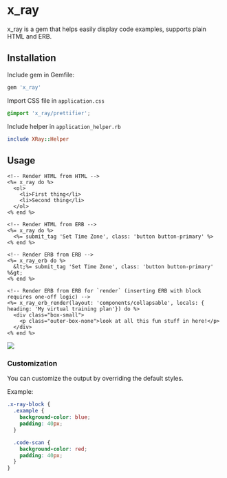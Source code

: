 # x_ray

x_ray is a gem that helps easily display code examples, supports plain HTML and ERB.

## Installation

Include gem in Gemfile:

```ruby
gem 'x_ray'
```

Import CSS file in `application.css`

```css
@import 'x_ray/prettifier';
```

Include helper in `application_helper.rb`

```ruby
include XRay::Helper
```

## Usage

```erb
<!-- Render HTML from HTML -->
<%= x_ray do %>
  <ol>
    <li>First thing</li>
    <li>Second thing</li>
  </ol>
<% end %>

<!-- Render HTML from ERB -->
<%= x_ray do %>
  <%= submit_tag 'Set Time Zone', class: 'button button-primary' %>
<% end %>

<!-- Render ERB from ERB -->
<%= x_ray_erb do %>
  &lt;%= submit_tag 'Set Time Zone', class: 'button button-primary' %&gt;
<% end %>

<!-- Render ERB from ERB for `render` (inserting ERB with block requires one-off logic) -->
<%= x_ray_erb_render(layout: 'components/collapsable', locals: { heading: 'My virtual training plan'}) do %>
  <div class="box-small">
    <p class="outer-box-none">look at all this fun stuff in here!</p>
  </div>
<% end %>
```

<img src="http://i.imgur.com/X1QeI6M.png">

### Customization

You can customize the output by overriding the default styles.

Example:
```css
.x-ray-block {
  .example {
    background-color: blue;
    padding: 40px;
  }

  .code-scan {
    background-color: red;
    padding: 40px;
  }
}
```
